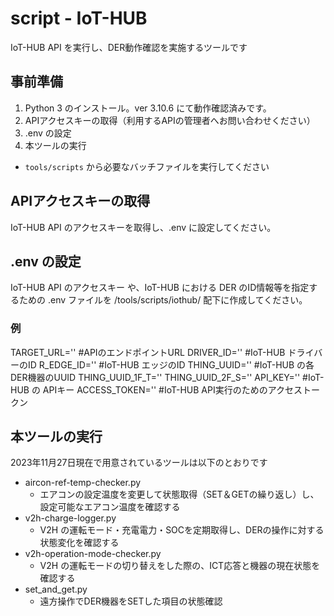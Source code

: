 # script - IoT-HUB 
IoT-HUB API を実行し、DER動作確認を実施するツールです

## 事前準備

1. Python 3 のインストール。ver 3.10.6 にて動作確認済みです。
2. APIアクセスキーの取得（利用するAPIの管理者へお問い合わせください）
3. .env の設定
3. 本ツールの実行
  - `tools/scripts` から必要なバッチファイルを実行してください 

## APIアクセスキーの取得

IoT-HUB API のアクセスキーを取得し、.env に設定してください。


## .env の設定

IoT-HUB API のアクセスキー や、IoT-HUB における DER のID情報等を指定するための .env ファイルを /tools/scripts/iothub/ 配下に作成してください。

### 例
TARGET_URL='' #APIのエンドポイントURL
DRIVER_ID='' #IoT-HUB ドライバーのID
R_EDGE_ID='' #IoT-HUB エッジのID
THING_UUID='' #IoT-HUB の各DER機器のUUID
THING_UUID_1F_T=''
THING_UUID_2F_S=''
API_KEY='' #IoT-HUB の APIキー
ACCESS_TOKEN='' #IoT-HUB API実行のためのアクセストークン

## 本ツールの実行
2023年11月27日現在で用意されているツールは以下のとおりです

- aircon-ref-temp-checker.py
  - エアコンの設定温度を変更して状態取得（SET＆GETの繰り返し）し、設定可能なエアコン温度を確認する
- v2h-charge-logger.py
  - V2H の運転モード・充電電力・SOCを定期取得し、DERの操作に対する状態変化を確認する
- v2h-operation-mode-checker.py
  - V2H の運転モードの切り替えをした際の、ICT応答と機器の現在状態を確認する
- set_and_get.py
  - 遠方操作でDER機器をSETした項目の状態確認
